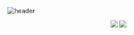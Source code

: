 <!-- header -->
![header](https://capsule-render.vercel.app/api?type=waving&color=A47764&height=300&section=header&text=HyeonSeok's+Github👋%20render&fontSize=40)

<p align='center'>
<!-- gmail -->
<a>
<img src="https://img.shields.io/badge/gustjr8293@gmail.com-EA4335?style=flat-square&logo=gmail&logoColor=white"/>
</a>
<!-- velog -->
<a href="https://velog.io/@gustjr8293/posts">
<img src="https://img.shields.io/badge/Velog-000000?style=flat-square&logo=tistory&logoColor=white"/>
</a>
</p>
